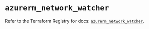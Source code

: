 # `azurerm_network_watcher`

Refer to the Terraform Registry for docs: [`azurerm_network_watcher`](https://registry.terraform.io/providers/hashicorp/azurerm/3.105.0/docs/resources/network_watcher).
